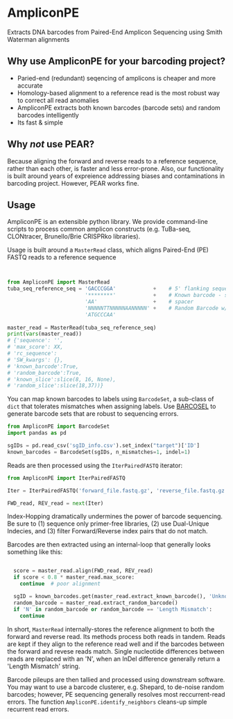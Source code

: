 # AmpliconPE
Extracts DNA barcodes from Paired-End Amplicon Sequencing using Smith Waterman alignments

## Why use AmpliconPE for your barcoding project?

* Paried-end (redundant) seqencing of amplicons is cheaper and more accurate
* Homology-based alignment to a reference read is the most robust way to correct all read anomalies 
* AmpliconPE extracts both known barcodes (barcode sets) and random barcodes intelligently
* Its fast & simple

## Why _not_ use PEAR?

Because aligning the forward and reverse reads to a reference sequence, rather than each other,
is faster and less error-prone. Also, our functionality is built around years of expreience 
addressing biases and contaminations in barcoding project. However, PEAR works fine. 

## Usage

AmpliconPE is an extensible python library. We provide command-line scripts to process common 
amplicon constructs (e.g. TuBa-seq, CLONtracer, Brunello/Brie CRISPRko libraries). 

Usage is built around a `MasterRead` class, which aligns Paired-End (PE) FASTQ reads to a reference
sequence

```python


from AmpliconPE import MasterRead
tuba_seq_reference_seq = 'GACCCGGA'            +    # 5' flanking sequence of double-barcode (8 nts is good)
                         '********'            +    # Known barcode - specified by '*'
                         'AA'                  +    # spacer
                         'NNNNNTTNNNNNAANNNNN' +    # Random Barcode w/ spacers - specified by 'N'
                         'ATGCCCAA'
                       
master_read = MasterRead(tuba_seq_reference_seq)
print(vars(master_read))
# {'sequence': '', 
# 'max_score': XX, 
# 'rc_sequence': 
# 'SW_kwargs': {}, 
# 'known_barcode':True, 
# 'random_barcode':True, 
# 'known_slice':slice(8, 16, None),
# 'random_slice':slice(18,37))}
```
You can map known barcodes to labels using `BarcodeSet`, a sub-class of `dict` that tolerates 
mismatches when assigning labels. Use [BARCOSEL](https://bmcbioinformatics.biomedcentral.com/articles/10.1186/s12859-018-2262-7)
to generate barcode sets that are robust to sequencing errors. 

```python
from AmpliconPE import BarcodeSet
import pandas as pd

sgIDs = pd.read_csv('sgID_info.csv').set_index("target")['ID']
known_barcodes = BarcodeSet(sgIDs, n_mismatches=1, indel=1)
```
Reads are then processed using the `IterPairedFASTQ` iterator:

```python
from AmpliconPE import IterPairedFASTQ

Iter = IterPairedFASTQ('forward_file.fastq.gz', 'reverse_file.fastq.gz', check_indecies=True)

FWD_read, REV_read = next(Iter)
```
Index-Hopping dramatically undermines the power of barcode sequencing. Be sure to (1) sequence only primer-free libraries, 
(2) use Dual-Unique Indecies, and (3) filter Forward/Reverse index pairs that do not match. 

Barcodes are then extracted using an internal-loop that generally looks something like this: 

```python

  score = master_read.align(FWD_read, REV_read)
  if score < 0.8 * master_read.max_score:
    continue  # poor alignment

  sgID = known_barcodes.get(master_read.extract_known_barcode(), 'Unknown sgID')
  random_barcode = master_read.extract_random_barcode()
  if 'N' in random_barcode or random_barcode == 'Length Mismatch':
    continue
```

In short, `MasterRead` internally-stores the reference alignment to both the forward and reverse read. Its methods process 
both reads in tandem. Reads are kept if they align to the reference read well and if the barcodes between the forward and revese reads match. 
Single nucleotide differences between reads are replaced with an 'N', when an InDel difference generally return a 'Length Mismatch' string. 

Barcode pileups are then tallied and processed using downstream software. You may want to use a barcode clusterer, e.g. Shepard, to de-noise
random barcodes; however, PE sequencing generally resolves most reccurrent-read errors. The function `AmpliconPE.identify_neighbors` cleans-up
simple recurrent read errors. 
